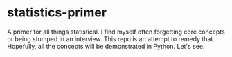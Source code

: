 # statistics-primer
A primer for all things statistical.
I find myself often forgetting core concepts or being stumped in an interview.
This repo is an attempt to remedy that.
Hopefully, all the concepts will be demonstrated in Python. Let's see.
